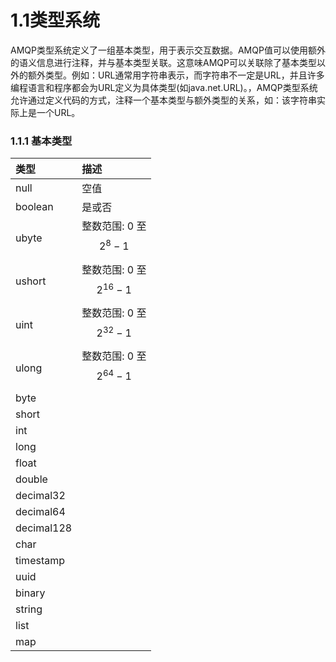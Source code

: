 # 1.1类型系统

AMQP类型系统定义了一组基本类型，用于表示交互数据。AMQP值可以使用额外的语义信息进行注释，并与基本类型关联。这意味AMQP可以关联除了基本类型以外的额外类型。例如：URL通常用字符串表示，而字符串不一定是URL，并且许多编程语言和程序都会为URL定义为具体类型\(如java.net.URL\)。，AMQP类型系统允许通过定义代码的方式，注释一个基本类型与额外类型的关系，如：该字符串实际上是一个URL。

### 1.1.1 基本类型



| 类型 | 描述 |
| :--- | :--- |
| null | 空值 |
| boolean | 是或否 |
| ubyte | 整数范围: 0 至 $$2^8-1$$  |
| ushort | 整数范围: 0 至 $$2^16 -1$$  |
| uint | 整数范围: 0 至 $$2^32 -1$$ |
| ulong | 整数范围: 0 至 $$2^64 -1$$ |
| byte |  |
| short |  |
| int |  |
| long |  |
| float |  |
| double |  |
| decimal32 |  |
| decimal64 |  |
| decimal128 |  |
| char |  |
| timestamp |  |
| uuid |  |
| binary |  |
| string |  |
| list |  |
| map |  |







